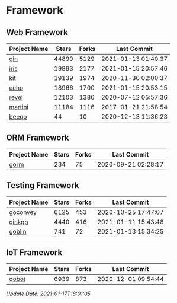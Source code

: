 # Framework

## Web Framework
| Project Name | Stars | Forks | Last Commit |
| ------------ | ----- | ----- | ----------- |
| [gin](https://github.com/gin-gonic/gin) | 44890 | 5129 | 2021-01-13 01:40:37 |
| [iris](https://github.com/kataras/iris) | 19893 | 2177 | 2021-01-15 20:57:46 |
| [kit](https://github.com/go-kit/kit) | 19139 | 1974 | 2020-11-30 02:00:37 |
| [echo](https://github.com/labstack/echo) | 18966 | 1700 | 2021-01-15 20:53:15 |
| [revel](https://github.com/revel/revel) | 12103 | 1386 | 2020-07-12 05:57:36 |
| [martini](https://github.com/go-martini/martini) | 11184 | 1116 | 2017-01-21 21:58:54 |
| [beego](https://github.com/astaxie/beego) | 44 | 10 | 2020-12-13 11:36:23 |

## ORM Framework
| Project Name | Stars | Forks | Last Commit |
| ------------ | ----- | ----- | ----------- |
| [gorm](https://github.com/jinzhu/gorm) | 234 | 75 | 2020-09-21 02:28:17 |

## Testing Framework
| Project Name | Stars | Forks | Last Commit |
| ------------ | ----- | ----- | ----------- |
| [goconvey](https://github.com/smartystreets/goconvey) | 6125 | 453 | 2020-10-25 17:47:07 |
| [ginkgo](https://github.com/onsi/ginkgo) | 4440 | 416 | 2021-01-11 15:43:48 |
| [goblin](https://github.com/franela/goblin) | 741 | 72 | 2021-01-13 15:34:25 |

## IoT Framework
| Project Name | Stars | Forks | Last Commit |
| ------------ | ----- | ----- | ----------- |
| [gobot](https://github.com/hybridgroup/gobot) | 6939 | 873 | 2020-12-01 09:54:44 |

*Update Date: 2021-01-17T18:01:05*